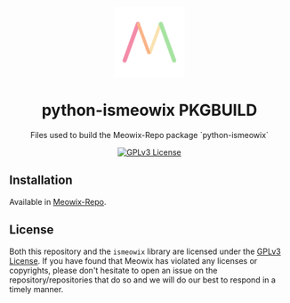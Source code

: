 <p align="center">
<img src="https://github.com/Meowix-Linux/Meowix-ISO/blob/main/assets/meowix.svg?raw=true" width=25% height=25%>
</p>

<h1 align="center">python-ismeowix PKGBUILD</h1>

<p align="center">Files used to build the Meowix-Repo package `python-ismeowix`</p>

<p align="center">
<a href="https://www.gnu.org/licenses/gpl-3.0.en.html"><img alt="GPLv3 License" src="https://img.shields.io/badge/License-GPLv3-red.svg"></a>
</p>

## Installation
Available in [Meowix-Repo](https://github.com/Meowix-Linux/Meowix-Repo).

## License
Both this repository and the `ismeowix` library are licensed under the [GPLv3 License](https://www.gnu.org/licenses/gpl-3.0.en.html). If you have found that Meowix has violated any licenses or copyrights, please don't hesitate to open an issue on the repository/repositories that do so and we will do our best to respond in a timely manner.
